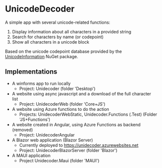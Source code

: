 ﻿UnicodeDecoder
==============

A simple app with several unicode-related functions:

 1. Display information about all characters in a provided string
 2. Search for characters by name (or codepoint)
 3. Show all characters in a unicode block

Based on the unicode codepoint database provided by the [UnicodeInformation](https://www.nuget.org/packages/UnicodeInformation/) NuGet package.

Implementations
---------------

* A winforms app to run locally
  * Project: Unidecoder (folder 'Desktop')
* A website using async javascript and a download of the full character list 
  * Project: UnidecoderWeb (folder 'Core+JS')
* A website using Azure functions to do the action 
  * Projects: UnidecoderWebStatic, Unidecoder.Functions (.Test) (Folder 'JS+Functions')
* A website created in Angular, using Azure Functions as backend (removed)
  * Project: UnidecoderAngular
* A Blazor web application (Blazor Server) 
  * Currently deployed to https://unidecoder.azurewebsites.net
  * Project: UnidecoderBlazorServer (folder 'Blazor')
* A MAUI application
  * Project Unidecoder.Maui (folder 'MAUI')
